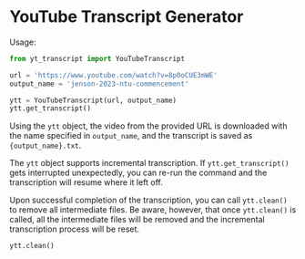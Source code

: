 # YouTube Transcript Generator

Usage:
```py
from yt_transcript import YouTubeTranscript

url = 'https://www.youtube.com/watch?v=8p0oCUE3mWE'
output_name = 'jenson-2023-ntu-commencement'

ytt = YouTubeTranscript(url, output_name)
ytt.get_transcript()
```

Using the `ytt` object, the video from the provided URL is downloaded with the name specified in `output_name`, and the transcript is saved as `{output_name}.txt`.

The `ytt` object supports incremental transcription. If `ytt.get_transcript()` gets interrupted unexpectedly, you can re-run the command and the transcription will resume where it left off.

Upon successful completion of the transcription, you can call `ytt.clean()` to remove all intermediate files. Be aware, however, that once `ytt.clean()` is called, all the intermediate files will be removed and the incremental transcription process will be reset.

```py
ytt.clean()
```
